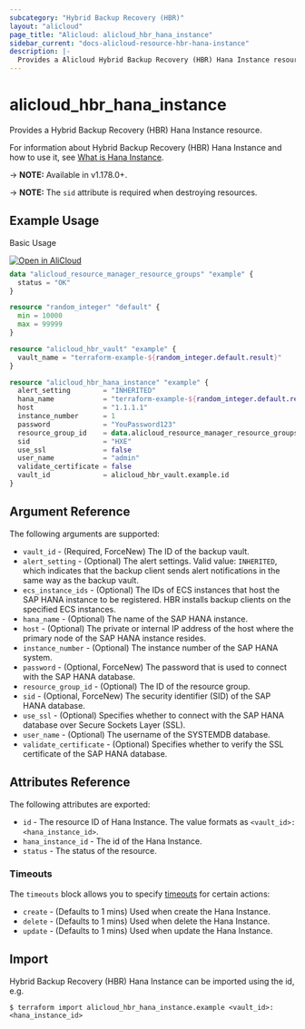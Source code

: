 ```yaml
---
subcategory: "Hybrid Backup Recovery (HBR)"
layout: "alicloud"
page_title: "Alicloud: alicloud_hbr_hana_instance"
sidebar_current: "docs-alicloud-resource-hbr-hana-instance"
description: |-
  Provides a Alicloud Hybrid Backup Recovery (HBR) Hana Instance resource.
---
```


# alicloud\_hbr\_hana\_instance

Provides a Hybrid Backup Recovery (HBR) Hana Instance resource.

For information about Hybrid Backup Recovery (HBR) Hana Instance and how to use it, see [What is Hana Instance](https://www.alibabacloud.com/help/en/hybrid-backup-recovery/latest/api-hbr-2017-09-08-createhanainstance).

-> **NOTE:** Available in v1.178.0+.

-> **NOTE:** The `sid` attribute is required when destroying resources.

## Example Usage

Basic Usage

<div style="display: block;margin-bottom: 40px;"><div class="oics-button" style="float: right;position: absolute;margin-bottom: 10px;">
  <a href="https://api.aliyun.com/api-tools/terraform?resource=alicloud_hbr_hana_instance&exampleId=530e500c-6119-001b-373a-6eb81c410aca8e4bb25b&activeTab=example&spm=docs.r.hbr_hana_instance.0.530e500c61&intl_lang=EN_US" target="_blank">
    <img alt="Open in AliCloud" src="https://img.alicdn.com/imgextra/i1/O1CN01hjjqXv1uYUlY56FyX_!!6000000006049-55-tps-254-36.svg" style="max-height: 44px; max-width: 100%;">
  </a>
</div></div>

```terraform
data "alicloud_resource_manager_resource_groups" "example" {
  status = "OK"
}

resource "random_integer" "default" {
  min = 10000
  max = 99999
}

resource "alicloud_hbr_vault" "example" {
  vault_name = "terraform-example-${random_integer.default.result}"
}

resource "alicloud_hbr_hana_instance" "example" {
  alert_setting        = "INHERITED"
  hana_name            = "terraform-example-${random_integer.default.result}"
  host                 = "1.1.1.1"
  instance_number      = 1
  password             = "YouPassword123"
  resource_group_id    = data.alicloud_resource_manager_resource_groups.example.groups.0.id
  sid                  = "HXE"
  use_ssl              = false
  user_name            = "admin"
  validate_certificate = false
  vault_id             = alicloud_hbr_vault.example.id
}
```

## Argument Reference

The following arguments are supported:

* `vault_id` - (Required, ForceNew) The ID of the backup vault.
* `alert_setting` - (Optional) The alert settings. Valid value: `INHERITED`, which indicates that the backup client sends alert notifications in the same way as the backup vault.
* `ecs_instance_ids` - (Optional) The IDs of ECS instances that host the SAP HANA instance to be registered. HBR installs backup clients on the specified ECS instances.
* `hana_name` - (Optional) The name of the SAP HANA instance.
* `host` - (Optional) The private or internal IP address of the host where the primary node of the SAP HANA instance resides.
* `instance_number` - (Optional) The instance number of the SAP HANA system.
* `password` - (Optional, ForceNew) The password that is used to connect with the SAP HANA database.
* `resource_group_id` - (Optional) The ID of the resource group.
* `sid` - (Optional, ForceNew) The security identifier (SID) of the SAP HANA database.
* `use_ssl` - (Optional) Specifies whether to connect with the SAP HANA database over Secure Sockets Layer (SSL).
* `user_name` - (Optional) The username of the SYSTEMDB database.
* `validate_certificate` - (Optional) Specifies whether to verify the SSL certificate of the SAP HANA database.

## Attributes Reference

The following attributes are exported:

* `id` - The resource ID of Hana Instance. The value formats as `<vault_id>:<hana_instance_id>`.
* `hana_instance_id` - The id of the Hana Instance.
* `status` - The status of the resource.

### Timeouts

The `timeouts` block allows you to specify [timeouts](https://www.terraform.io/docs/configuration-0-11/resources.html#timeouts) for certain actions:

* `create` - (Defaults to 1 mins) Used when create the Hana Instance.
* `delete` - (Defaults to 1 mins) Used when delete the Hana Instance.
* `update` - (Defaults to 1 mins) Used when update the Hana Instance.

## Import

Hybrid Backup Recovery (HBR) Hana Instance can be imported using the id, e.g.

```shell
$ terraform import alicloud_hbr_hana_instance.example <vault_id>:<hana_instance_id>
```